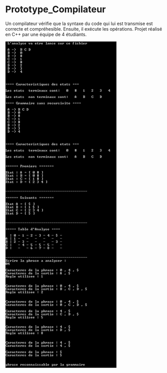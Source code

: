 # Prototype_Compilateur
Un compilateur vérifie que la syntaxe du code qui lui est transmise est correcte et compréhesible. Ensuite, il exécute les opérations.
Projet réalisé en C++ par une équipe de 4 étudiants.

![Screenshot](https://github.com/ClaireGouessant/Prototype_Compilateur/blob/master/Compilateur.PNG)
